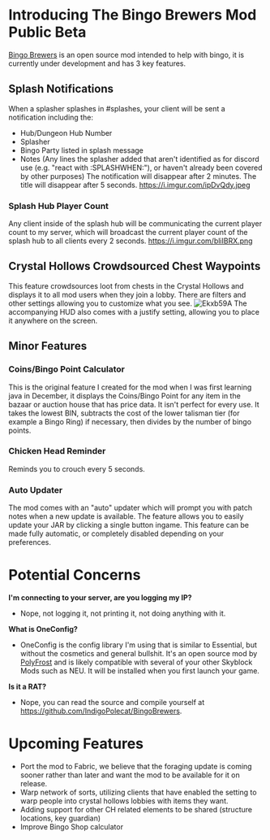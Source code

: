 # Introducing The Bingo Brewers Mod Public Beta
[Bingo Brewers](https://github.com/IndigoPolecat/BingoBrewers) is an open source mod intended to help with bingo, it is currently under development and has 3 key features.

## Splash Notifications
When a splasher splashes in #splashes, your client will be sent a notification including the:
- Hub/Dungeon Hub Number
- Splasher
- Bingo Party listed in splash message
- Notes (Any lines the splasher added that aren't identified as for discord use (e.g. "react with :SPLASHWHEN:"), or haven't already been covered by other purposes)
The notification will disappear after 2 minutes. The title will disappear after 5 seconds.
https://i.imgur.com/ipDvQdy.jpeg

### Splash Hub Player Count
Any client inside of the splash hub will be communicating the current player count to my server, which will broadcast the current player count of the splash hub to all clients every 2 seconds.
https://i.imgur.com/bliIBRX.png

## Crystal Hollows Crowdsourced Chest Waypoints
This feature crowdsources loot from chests in the Crystal Hollows and displays it to all mod users when they join a lobby. There are filters and other settings allowing you to customize what you see.
![Ekxb59A](https://github.com/IndigoPolecat/BingoBrewers/assets/115671621/406b8652-72a9-4c4d-b200-f73b670b04e8)
The accompanying HUD also comes with a justify setting, allowing you to place it anywhere on the screen.

## Minor Features
### Coins/Bingo Point Calculator
This is the original feature I created for the mod when I was first learning java in December, it displays the Coins/Bingo Point for any item in the bazaar or auction house that has price data. It isn't perfect for every use. It takes the lowest BIN, subtracts the cost of the lower talisman tier (for example a Bingo Ring) if necessary, then divides by the number of bingo points.

### Chicken Head Reminder
Reminds you to crouch every 5 seconds.

### Auto Updater
The mod comes with an "auto" updater which will prompt you with patch notes when a new update is available. The feature allows you to easily update your JAR by clicking a single button ingame. This feature can be made fully automatic, or completely disabled depending on your preferences.

# Potential Concerns

**I'm connecting to your server, are you logging my IP?**
- Nope, not logging it, not printing it, not doing anything with it.

**What is OneConfig?**
- OneConfig is the config library I'm using that is similar to Essential, but without the cosmetics and general bullshit. It's an open source mod by [PolyFrost](https://polyfrost.org/) and is likely compatible with several of your other Skyblock Mods such as NEU. It will be installed when you first launch your game.

**Is it a RAT?**
- Nope, you can read the source and compile yourself at https://github.com/IndigoPolecat/BingoBrewers.

# Upcoming Features
- Port the mod to Fabric, we believe that the foraging update is coming sooner rather than later and want the mod to be available for it on release.
- Warp network of sorts, utilizing clients that have enabled the setting to warp people into crystal hollows lobbies with items they want.
- Adding support for other CH related elements to be shared (structure locations, key guardian)
- Improve Bingo Shop calculator
